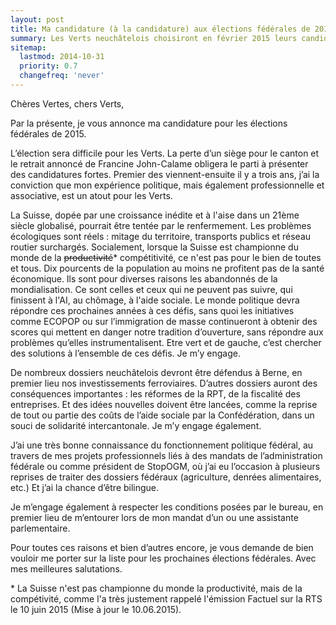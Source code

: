 ```yaml
---
layout: post
title: Ma candidature (à la candidature) aux élections fédérales de 2015
summary: Les Verts neuchâtelois choisiront en février 2015 leurs candidates et candidats pour les élections fédérales d'octobre prochain. Le délai pour le dépôt des candidatures était fixé à aujourd'hui. J'ai donc déposé mon dossier.
sitemap:
  lastmod: 2014-10-31
  priority: 0.7
  changefreq: 'never'
---
```


Chères Vertes, chers Verts,

Par la présente, je vous annonce ma candidature pour les élections fédérales de 2015.

L’élection sera difficile pour les Verts. La perte d’un siège pour le canton et le retrait annoncé de Francine John-Calame obligera le parti à présenter des candidatures fortes. Premier des viennent-ensuite il y a trois ans, j’ai la conviction que mon expérience politique, mais également professionnelle et associative, est un atout pour les Verts.

La Suisse, dopée par une croissance inédite et à l'aise dans un 21ème siècle globalisé, pourrait être tentée par le renfermement. Les problèmes écologiques sont réels : mitage du territoire, transports publics et réseau routier surchargés. Socialement, lorsque la Suisse est championne du monde de la <strike>productivité</strike>\* compétitivité, ce n'est pas pour le bien de toutes et tous. Dix pourcents de la population au moins ne profitent pas de la santé économique. Ils sont pour diverses raisons les abandonnés de la mondialisation. Ce sont celles et ceux qui ne peuvent pas suivre, qui finissent à l'AI, au chômage, à l'aide sociale. Le monde politique devra répondre ces prochaines années à ces défis, sans quoi les initiatives comme ECOPOP ou sur l’immigration de masse continueront à obtenir des scores qui mettent en danger notre tradition d’ouverture, sans répondre aux problèmes qu’elles instrumentalisent. Etre vert et de gauche, c’est chercher des solutions à l’ensemble de ces défis. Je m’y engage.

De nombreux dossiers neuchâtelois devront être défendus à Berne, en premier lieu nos investissements ferroviaires. D’autres dossiers auront des conséquences importantes : les réformes de la RPT, de la fiscalité des entreprises. Et des idées nouvelles doivent être lancées, comme la reprise de tout ou partie des coûts de l’aide sociale par la Confédération, dans un souci de solidarité intercantonale. Je m’y engage également.

J’ai une très bonne connaissance du fonctionnement politique fédéral, au travers de mes projets professionnels liés à des mandats de l’administration fédérale ou comme président de StopOGM, où j’ai eu l’occasion à plusieurs reprises de traiter des dossiers fédéraux (agriculture, denrées alimentaires, etc.) Et j’ai la chance d’être bilingue.

Je m’engage également à respecter les conditions posées par le bureau, en premier lieu de m’entourer lors de mon mandat d’un ou une assistante parlementaire.

Pour toutes ces raisons et bien d’autres encore, je vous demande de bien vouloir me porter sur la liste pour les prochaines élections fédérales. Avec mes meilleures salutations.


\* La Suisse n'est pas championne du monde la productivité, mais de la compétivité, comme l'a très justement rappelé l'émission Factuel sur la RTS le 10 juin 2015 (Mise à jour le 10.06.2015).